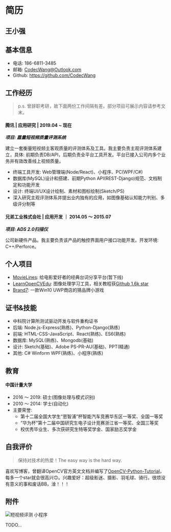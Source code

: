 # 简历

## 王小强

## 基本信息

- 电话: 186-6811-3485
- 邮箱: [CodecWang@Outlook.com](mailto:codecwang@outlook.com)
- Github: https://github.com/CodecWang

## 工作经历

> p.s. 曾辞职考研，故下面两份工作间隔有差。部分项目可展示内容请参考文末。

#### 腾讯 | 应用研究 | 2019.04 ~ 现在

***项目: 嘉量短视频质量评测系统***

建立一套衡量短视频主客观质量的评测体系及工具。我主要负责主观评测体系建立，具体: 前期负责DB/API，后期负责全平台工具开发。平台已接入公司内多个业务并有效改善线上视频质量。
- 终端工具开发: Web管理端(Node/React)、小程序、PC(WPF/C#)
- 数据库(MySQL)设计和搭建、前期Python API(REST-Django)规范、文档制定和功能开发
- 设计: 终端UI/UX设计绘制、素材和图标绘制(Sketch/PS)
- 深入研究主观评测体系并提出业内独有的应用，如图像基础认知能力判别、多级评分制等

#### 兄弟工业株式会社 | 应用开发 ｜ 2014.05 ～ 2015.07

***项目: ADS 2.0扫描仪***

公司新硬件产品。我主要负责该产品的触控界面用户接口功能开发。开发环境: C++/Perforce。

## 个人项目

- [MovieLines](http://moviequotes.ex2tron.com): 给电影爱好者的经典台词分享平台(暂下线)
- [LearnOpenCVEdu](https://github.com/CodecWang/LearnOpenCVEdu): 图像处理学习工具，相关教程获[Github 1.6k star](https://github.com/CodecWang/OpenCV-Python-Tutorial)
- [Brand7](https://github.com/CodecWang/Brand7UWP): 一款Win10 UWP商店的猜品牌小游戏

## 证书&技能

- 中科院计算所测试驱动开发与软件重构证书
- 后端: Node.js-Express(熟练)、Python-Django(熟练)
- 前端: HTML-CSS-JavaScript、React(熟练)、ES6(熟练)
- 数据库: MySQL(熟练)、Mongodb(基础)
- 设计: Sketch(基础)、Adobe PS-PR-AU(基础)、PPT(精通)
- 其他: C# Winform WPF(熟练)、小程序(熟练)

## 教育

#### 中国计量大学

- 2016 ～ 2019: 硕士(图像处理与模式识别)
- 2010 ～ 2014: 学士(自动化)
- 主要荣誉:
	- 第十二届全国大学生“恩智浦”杯智能汽车竞赛华东区一等奖、全国一等奖
	- “华为杯”第十二届中国研究生电子设计竞赛浙江省一等奖、全国三等奖
	- 校优秀毕业生、多次获研究生特等奖学金、国家励志奖学金

## 自我评价

> 保持对技术的热爱！The easy way is the hard way.

喜欢写博客，曾翻译OpenCV官方英文文档并编写了[OpenCV-Python-Tutorial](https://github.com/CodecWang/OpenCV-Python-Tutorial)，每多一个star就会很高兴🙃。兴趣爱好：超级影迷、摄影、羽毛球、骑行。很烦没有意义的事和废话BB，淦！！！

## 附件

![短视频评测 小程序](http://cos.codec.wang/jialiang-video-eval-extronwang.jpg_webp)

TODO...